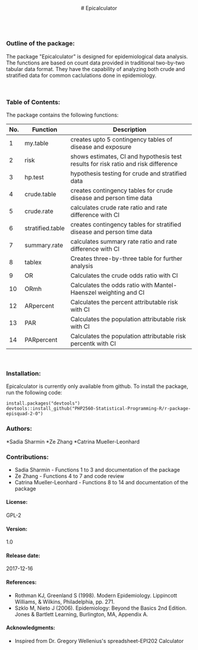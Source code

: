 <center>
# Epicalculator
</center>


&nbsp; &nbsp;
------------------------------------------------------------------------------

### Outline of the package:

The package "Epicalculator" is designed for epidemiological data analysis.
The functions are based on count data provided in traditional two-by-two tabular data format. They have the capability of analyzing both crude and stratified data for common caclulations done in epidemiology.

&nbsp;



### Table of Contents:

The package contains the following functions:

| No.  |  Function |  Description    
|---|-----------|--------------------------------------------------------------------------------
| 1  | my.table  | creates upto 5 contingency tables of disease and exposure    
| 2  | risk  | shows estimates, CI and hypothesis test results for risk ratio and risk difference   
| 3 | hp.test  | hypothesis testing for crude and stratified data  
| 4  | crude.table  | creates contingency tables for crude disease and person time data 
| 5  | crude.rate  | calculates crude rate ratio and rate difference with CI   
| 6  | stratified.table  | creates contingency tables for stratified disease and person time data 
| 7  | summary.rate  | calculates summary rate ratio and rate difference with CI 
| 8  | tablex  | Creates three-by-three table for further analysis   
| 9  | OR  | Calculates the crude odds ratio with CI  
| 10  | ORmh  | Calculates the odds ratio with Mantel-Haenszel weighting and CI | 11  | AR  | Calculates the attributable risk with CI  
| 12  | ARpercent  | Calculates the percent attributable risk with CI  
| 13  | PAR  | Calculates the population attributable risk with CI  
| 14  | PARpercent  | Calculates the population attributable risk percentk with CI  
&nbsp;

### Installation:

Epicalculator is currently only available from github. To install the package, run the following code:


```
install.packages("devtools")
devtools::install_github("PHP2560-Statistical-Programming-R/r-package-episquad-2-0")

```

### Authors: 

*Sadia Sharmin 
*Ze Zhang 
*Catrina Mueller-Leonhard


### Contributions:

* Sadia Sharmin - Functions 1 to 3 and documentation of the package
* Ze Zhang - Functions 4 to 7 and code review
* Catrina Mueller-Leonhard - Functions 8 to 14 and documentation of the package


#### License:
GPL-2

#### Version:
1.0

#### Release date:
2017-12-16


#### References:

* Rothman KJ, Greenland S (1998). Modern Epidemiology. Lippincott Williams, & Wilkins, Philadelphia, pp. 271.
* Szklo M, Nieto J (2006). Epidemiology: Beyond the Basics 2nd Edition. Jones & Bartlett Learning, Burlington, MA, Appendix A.


#### Acknowledgments:

* Inspired from Dr. Gregory Wellenius's spreadsheet-EPI202 Calculator 
